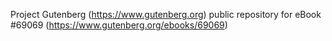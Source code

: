 Project Gutenberg (https://www.gutenberg.org) public repository for eBook #69069 (https://www.gutenberg.org/ebooks/69069)

